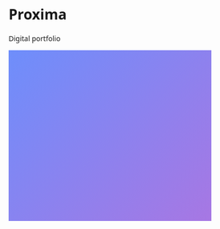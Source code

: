 # Proxima
Digital portfolio
<!DOCTYPE html>
<html lang="en">
<head>
  <meta charset="UTF-8"
  <meta name="viewport" content="width=device-width, initial-scale=1.0">
  <title>- proxima-Misbah </title>
  <style>
    /* Base Styles */
    * {
      margin: 0;
      padding: 0;
      box-sizing: border-box;
      font-family: 'Segoe UI', Tahoma, Geneva, Verdana, sans-serif;
    }
    
    body {
      background-color: #f9f9f9;
      color: #333;
      line-height: 1.6;
      overflow-x: hidden;
    }
    
    section {
      padding: 80px 20px;
      max-width: 1200px;
      margin: 0 auto;
    }
    
    h1, h2, h3 {
      margin-bottom: 20px;
    }
    
    /* Header Styles with Animation */
    header {
      background: linear-gradient(135deg, #6e8efb, #a777e3);
      color: white;
      text-align: center;
      padding: 60px 20px;
      position: relative;
      overflow: hidden;
    }
    
    header::before {
      content: '';
      position: absolute;
      top: 0;
      left: 0;
      width: 100%;
      height: 100%;
      background: url('data:image/svg+xml;utf8,<svg xmlns="http://www.w3.org/2000/svg" viewBox="0 0 1440 320"><path fill="%23ffffff" fill-opacity="0.1" d="M0,128L48,117.3C96,107,192,85,288,112C384,139,480,213,576,218.7C672,224,768,160,864,138.7C960,117,1056,139,1152,149.3C1248,160,1344,160,1392,160L1440,160L1440,320L1392,320C1344,320,1248,320,1152,320C1056,320,960,320,864,320C768,320,672,320,576,320C480,320,384,320,288,320C192,320,96,320,48,320L0,320Z"></path></svg>');
      background-size: cover;
      background-position: center;
      animation: waveAnimation 10s linear infinite;
    }
    
    @keyframes waveAnimation {
      0% {
        transform: translateX(0) translateY(0);
      }
      50% {
        transform: translateX(-25%) translateY(10%);
      }
      100% {
        transform: translateX(0) translateY(0);
      }
    }
    
    header h1 {
      font-size: 3.5rem;
      margin-bottom: 10px;
      opacity: 0;
      animation: fadeInDown 1s ease forwards 0.5s;
      position: relative;
    }
    
    header p {
      font-size: 1.2rem;
      opacity: 0;
      animation: fadeInUp 1s ease forwards 0.8s;
      position: relative;
    }
    
    /* Home Section with Animation */
    .home {
      display: flex;
      flex-wrap: wrap;
      justify-content: space-between;
      align-items: center;
      min-height: 80vh;
    }
    
    .home .text {
      flex: 1;
      min-width: 300px;
      padding: 20px;
      opacity: 0;
      transform: translateX(-50px);
      animation: slideInLeft 1s ease forwards 1s;
    }
    
    .home .text h2 {
      font-size: 2.5rem;
      margin-bottom: 20px;
    }
    
    .home .text span {
      color: #a777e3;
      font-weight: bold;
    }
    
    .home .image {
      flex: 1;
      min-width: 300px;
      text-align: center;
      opacity: 0;
      transform: translateX(50px);
      animation: slideInRight 1s ease forwards 1s;
    }
    
    .home .image img {
      width: 100%;
      max-width: 350px;
      height: auto;
      border-radius: 50%;
      box-shadow: 0 15px 30px rgba(0, 0, 0, 0.1);
      transition: all 0.5s ease;
    }
    
    .home .image img:hover {
      transform: scale(1.05) rotate(5deg);
      box-shadow: 0 20px 40px rgba(0, 0, 0, 0.2);
    }
    
    /* About Section with Animation */
    .about {
      background-color: #fff;
      border-radius: 10px;
      box-shadow: 0 5px 15px rgba(0, 0, 0, 0.05);
      padding: 40px;
      margin: 40px auto;
      opacity: 0;
      transform: translateY(50px);
      animation: fadeInUp 1s ease forwards 1.2s;
    }
    
    .about h2 {
      color: #6e8efb;
      text-align: center;
      margin-bottom: 30px;
      position: relative;
    }
    
    .about h2::after {
      content: '';
      position: absolute;
      bottom: -10px;
      left: 50%;
      transform: translateX(-50%);
      width: 80px;
      height: 4px;
      background: linear-gradient(to right, #6e8efb, #a777e3);
      border-radius: 2px;
    }
    
    .about p {
      font-size: 1.1rem;
      text-align: center;
      max-width: 800px;
      margin: 0 auto;
    }
    
    /* Project Section with Animation */
    .project {
      background: linear-gradient(135deg, #6e8efb, #a777e3);
      color: white;
      border-radius: 10px;
      padding: 40px;
      margin: 40px auto;
      opacity: 0;
      transform: translateY(50px);
      animation: fadeInUp 1s ease forwards 1.4s;
    }
    
    .project h2 {
      text-align: center;
      margin-bottom: 30px;
    }
    
    .project p {
      font-size: 1.1rem;
      text-align: center;
      max-width: 800px;
      margin: 0 auto;
    }
    
    /* Contact Section with Animation */
    .contact {
      background-color: #fff;
      border-radius: 10px;
      box-shadow: 0 5px 15px rgba(0, 0, 0, 0.05);
      padding: 40px;
      margin: 40px auto;
      opacity: 0;
      transform: translateY(50px);
      animation: fadeInUp 1s ease forwards 1.6s;
    }
    
    .contact h2 {
      color: #6e8efb;
      text-align: center;
      margin-bottom: 30px;
    }
    
    #contactForm {
      display: flex;
      flex-direction: column;
      max-width: 600px;
      margin: 0 auto;
    }
    
    #contactForm input,
    #contactForm textarea {
      padding: 15px;
      margin-bottom: 20px;
      border: 1px solid #ddd;
      border-radius: 5px;
      font-size: 1rem;
      transition: all 0.3s ease;
    }
    
    #contactForm input:focus,
    #contactForm textarea:focus {
      outline: none;
      border-color: #a777e3;
      box-shadow: 0 0 0 2px rgba(167, 119, 227, 0.2);
      transform: scale(1.02);
    }
    
    #contactForm button {
      padding: 15px;
      background: linear-gradient(to right, #6e8efb, #a777e3);
      color: white;
      border: none;
      border-radius: 5px;
      font-size: 1.1rem;
      cursor: pointer;
      transition: all 0.3s ease;
    }
    
    #contactForm button:hover {
      transform: translateY(-3px);
      box-shadow: 0 10px 20px rgba(0, 0, 0, 0.1);
    }
    
    #contactForm button:active {
      transform: translateY(0);
    }
    
    #msg {
      text-align: center;
      margin-top: 20px;
      font-weight: bold;
      opacity: 0;
      transition: opacity 0.3s ease;
    }
    
    /* Footer Styles */
    footer {
      background-color: #333;
      color: white;
      text-align: center;
      padding: 20px;
      margin-top: 40px;
    }
    
    /* Animation Keyframes */
    @keyframes fadeInDown {
      from {
        opacity: 0;
        transform: translateY(-30px);
      }
      to {
        opacity: 1;
        transform: translateY(0);
      }
    }
    
    @keyframes fadeInUp {
      from {
        opacity: 0;
        transform: translateY(30px);
      }
      to {
        opacity: 1;
        transform: translateY(0);
      }
    }
    
    @keyframes slideInLeft {
      from {
        opacity: 0;
        transform: translateX(-50px);
      }
      to {
        opacity: 1;
        transform: translateX(0);
      }
    }
    
    @keyframes slideInRight {
      from {
        opacity: 0;
        transform: translateX(50px);
      }
      to {
        opacity: 1;
        transform: translateX(0);
      }
    }
    
    /* Media Queries for Responsiveness */
    @media (max-width: 768px) {
      .home {
        flex-direction: column;
        text-align: center;
      }
      
      header h1 {
        font-size: 2.5rem;
      }
      
      .home .text h2 {
        font-size: 2rem;
      }
      
      section {
        padding: 60px 20px;
      }
    }
  </style>
</head>
<body>

  <!-- Header -->
  <header>
    <h1>proxima</h1>
    <p>A Creative Digital Portfolio</p>
  </header>

  <!-- Home Section -->
  <section class="home">
    <div class="text">
      <h2>Hello, I’m <span>Misbah</span></h2>
      <p>2nd Year BCAB Student at MMES Women’s Arts & Science College</p>
    </div>
    <div class="image">
      <img src="https://via.placeholder.com/350x350.png?text alt="Profile Picture">
    </div>
  </section>

  <!-- About Section -->
  <section class="about">
    <h2>About Me</h2>
    <p>I am a student learning web technologies like HTML, CSS, and JavaScript.  
       I enjoy designing clean websites and simple portfolios.  
       My goal is to improve step by step and grow as a web developer.</p>
  </section>

  <!-- Project Section -->
  <section class="project">
    <h2>🌐 About proxima</h2>
   <p>Welcome to my portfolio, *. Proxima is my proof of capability. It is a curated showcase of my skills, a testament to solved problems and lessons learned. This collection represents my nearest, most relevant work—the best of what I can do now, and a foundation for what comes next. It is built for clarity, designed for impact, and ready for the next challenge."
     </p>
  </section>

  <!-- Contact Section -->
  <section class="contact">
    <h2>📩 Contact Me</h2>
    <form id="contactForm">
      <input type="text" id="name" placeholder="Your Name" required>
      <input type="email" id="email" placeholder="Your Email" required>
      <textarea id="message" placeholder="Your Message" required></textarea>
      <button type="submit">Send</button>
    </form>
    <p id="msg"></p>
  </section>

  <!-- Footer -->
  <footer>
    <p>© 2025 Where Ideas Meet Code | Misbah</p>
  </footer>

  <script>
    // Form submission handling
    document.getElementById('contactForm').addEventListener('submit', function(e) {
      e.preventDefault();
      
      // Get form values
      const name = document.getElementById('name').value;
      const email = document.getElementById('email').value;
      const message = document.getElementById('message').value;
      
      // Simple validation
      if (name && email && message) {
        // Show success message with animation
        const msgElement = document.getElementById('msg');
        msgElement.textContent = 'Thank you for your message! I will get back to you soon.';
        msgElement.style.color = '#4CAF50';
        msgElement.style.opacity = '1';
        
        // Reset form
        document.getElementById('contactForm').reset();
        
        // Hide message after 5 seconds
        setTimeout(() => {
          msgElement.style.opacity = '0';
        }, 5000);
      } else {
        // Show error message
        const msgElement = document.getElementById('msg');
        msgElement.textContent = 'Please fill in all fields.';
        msgElement.style.color = '#F44336';
        msgElement.style.opacity = '1';
        
        // Hide message after 5 seconds
        setTimeout(() => {
          msgElement.style.opacity = '0';
        }, 5000);
      }
    });
    
    // Add scroll animations for sections
    document.addEventListener('DOMContentLoaded', function() {
      const sections = document.querySelectorAll('section');
      
      // Intersection Observer for scroll animations
      const observerOptions = {
        root: null,
        rootMargin: '0px',
        threshold: 0.1
      };
      
      const observer = new IntersectionObserver(function(entries, observer) {
        entries.forEach(entry => {
          if (entry.isIntersecting) {
            entry.target.style.opacity = '1';
            entry.target.style.transform = 'translateY(0)';
            observer.unobserve(entry.target);
          }
        });
      }, observerOptions);
      
      // Observe all sections except home (which already has animation)
      document.querySelectorAll('.about, .project, .contact').forEach(section => {
        observer.observe(section);
      });
    });
  <
</htm<!DOCTYPE html>
<html lang="en">
<head>
  <meta charset="UTF-8">
  <meta name="viewport" content="width=device-width, initial-scale=1.0">
  <title>Proxima - Portfolio of Misbah</title>
  <style>
    /* Base Styles */
    * {
      margin: 0;
      padding: 0;
      box-sizing: border-box;
      font-family: 'Segoe UI', Tahoma, Geneva, Verdana, sans-serif;
    }
    
    body {
      background-color: #f9f9f9;
      color: #333;
      line-height: 1.6;
      overflow-x: hidden;
    }
    
    section {
      padding: 80px 20px;
      max-width: 1200px;
      margin: 0 auto;
    }
    
    h1, h2, h3 {
      margin-bottom: 20px;
    }
    
    /* Header Styles with Animation */
    header {
      background: linear-gradient(135deg, #6e8efb, #a777e3);
      color: white;
      text-align: center;
      padding: 60px 20px;
      position: relative;
      overflow: hidden;
    }
    
    header::before {
      content: '';
      position: absolute;
      top: 0;
      left: 0;
      width: 100%;
      height: 100%;
      background: url('data:image/svg+xml;utf8,<svg xmlns="http://www.w3.org/2000/svg" viewBox="0 0 1440 320"><path fill="%23ffffff" fill-opacity="0.1" d="M0,128L48,117.3C96,107,192,85,288,112C384,139,480,213,576,218.7C672,224,768,160,864,138.7C960,117,1056,139,1152,149.3C1248,160,1344,160,1392,160L1440,160L1440,320L1392,320C1344,320,1248,320,1152,320C1056,320,960,320,864,320C768,320,672,320,576,320C480,320,384,320,288,320C192,320,96,320,48,320L0,320Z"></path></svg>');
      background-size: cover;
      background-position: center;
      animation: waveAnimation 10s linear infinite;
    }
    
    @keyframes waveAnimation {
      0% {
        transform: translateX(0) translateY(0);
      }
      50% {
        transform: translateX(-25%) translateY(10%);
      }
      100% {
        transform: translateX(0) translateY(0);
      }
    }
    
    header h1 {
      font-size: 3.5rem;
      margin-bottom: 10px;
      opacity: 0;
      animation: fadeInDown 1s ease forwards 0.5s;
      position: relative;
    }
    
    header p {
      font-size: 1.2rem;
      opacity: 0;
      animation: fadeInUp 1s ease forwards 0.8s;
      position: relative;
    }
    
    /* Home Section with Animation */
    .home {
      display: flex;
      flex-wrap: wrap;
      justify-content: space-between;
      align-items: center;
      min-height: 80vh;
    }
    
    .home .text {
      flex: 1;
      min-width: 300px;
      padding: 20px;
      opacity: 0;
      transform: translateX(-50px);
      animation: slideInLeft 1s ease forwards 1s;
    }
    
    .home .text h2 {
      font-size: 2.5rem;
      margin-bottom: 20px;
    }
    
    .home .text span {
      color: #a777e3;
      font-weight: bold;
    }
    
    .home .image {
      flex: 1;
      min-width: 300px;
      text-align: center;
      opacity: 0;
      transform: translateX(50px);
      animation: slideInRight 1s ease forwards 1s;
    }
    
    .home .image img {
      width: 100%;
      max-width: 350px;
      height: auto;
      border-radius: 50%;
      box-shadow: 0 15px 30px rgba(0, 0, 0, 0.1);
      transition: all 0.5s ease;
    }
    
    .home .image img:hover {
      transform: scale(1.05) rotate(5deg);
      box-shadow: 0 20px 40px rgba(0, 0, 0, 0.2);
    }
    
    /* About Section with Animation */
    .about {
      background-color: #fff;
      border-radius: 10px;
      box-shadow: 0 5px 15px rgba(0, 0, 0, 0.05);
      padding: 40px;
      margin: 40px auto;
      opacity: 0;
      transform: translateY(50px);
      animation: fadeInUp 1s ease forwards 1.2s;
    }
    
    .about h2 {
      color: #6e8efb;
      text-align: center;
      margin-bottom: 30px;
      position: relative;
    }
    
    .about h2::after {
      content: '';
      position: absolute;
      bottom: -10px;
      left: 50%;
      transform: translateX(-50%);
      width: 80px;
      height: 4px;
      background: linear-gradient(to right, #6e8efb, #a777e3);
      border-radius: 2px;
    }
    
    .about p {
      font-size: 1.1rem;
      text-align: center;
      max-width: 800px;
      margin: 0 auto;
    }
    
    /* Project Section with Animation */
    .project {
      background: linear-gradient(135deg, #6e8efb, #a777e3);
      color: white;
      border-radius: 10px;
      padding: 40px;
      margin: 40px auto;
      opacity: 0;
      transform: translateY(50px);
      animation: fadeInUp 1s ease forwards 1.4s;
    }
    
    .project h2 {
      text-align: center;
      margin-bottom: 30px;
    }
    
    .project p {
      font-size: 1.1rem;
      text-align: center;
      max-width: 800px;
      margin: 0 auto;
    }
    
    /* Contact Section with Animation */
    .contact {
      background-color: #fff;
      border-radius: 10px;
      box-shadow: 0 5px 15px rgba(0, 0, 0, 0.05);
      padding: 40px;
      margin: 40px auto;
      opacity: 0;
      transform: translateY(50px);
      animation: fadeInUp 1s ease forwards 1.6s;
    }
    
    .contact h2 {
      color: #6e8efb;
      text-align: center;
      margin-bottom: 30px;
    }
    
    #contactForm {
      display: flex;
      flex-direction: column;
      max-width: 600px;
      margin: 0 auto;
    }
    
    #contactForm input,
    #contactForm textarea {
      padding: 15px;
      margin-bottom: 20px;
      border: 1px solid #ddd;
      border-radius: 5px;
      font-size: 1rem;
      transition: all 0.3s ease;
    }
    
    #contactForm input:focus,
    #contactForm textarea:focus {
      outline: none;
      border-color: #a777e3;
      box-shadow: 0 0 0 2px rgba(167, 119, 227, 0.2);
      transform: scale(1.02);
    }
    
    #contactForm button {
      padding: 15px;
      background: linear-gradient(to right, #6e8efb, #a777e3);
      color: white;
      border: none;
      border-radius: 5px;
      font-size: 1.1rem;
      cursor: pointer;
      transition: all 0.3s ease;
    }
    
    #contactForm button:hover {
      transform: translateY(-3px);
      box-shadow: 0 10px 20px rgba(0, 0, 0, 0.1);
    }
    
    #contactForm button:active {
      transform: translateY(0);
    }
    
    #msg {
      text-align: center;
      margin-top: 20px;
      font-weight: bold;
      opacity: 0;
      transition: opacity 0.3s ease;
    }
    
    /* Footer Styles */
    footer {
      background-color: #333;
      color: white;
      text-align: center;
      padding: 20px;
      margin-top: 40px;
    }
    
    /* Animation Keyframes */
    @keyframes fadeInDown {
      from {
        opacity: 0;
        transform: translateY(-30px);
      }
      to {
        opacity: 1;
        transform: translateY(0);
      }
    }
    
    @keyframes fadeInUp {
      from {
        opacity: 0;
        transform: translateY(30px);
      }
      to {
        opacity: 1;
        transform: translateY(0);
      }
    }
    
    @keyframes slideInLeft {
      from {
        opacity: 0;
        transform: translateX(-50px);
      }
      to {
        opacity: 1;
        transform: translateX(0);
      }
    }
    
    @keyframes slideInRight {
      from {
        opacity: 0;
        transform: translateX(50px);
      }
      to {
        opacity: 1;
        transform: translateX(0);
      }
    }
    
    /* Media Queries for Responsiveness */
    @media (max-width: 768px) {
      .home {
        flex-direction: column;
        text-align: center;
      }
      
      header h1 {
        font-size: 2.5rem;
      }
      
      .home .text h2 {
        font-size: 2rem;
      }
      
      section {
        padding: 60px 20px;
      }
    }
  </style>
</head>
<body>

  <!-- Header -->
  <header>
    <h1>Proxima</h1>
    <p>proxima </p>
  </header>

  <!-- Home Section -->
  <section class="home">
    <div class="text">
      <h2>Hello, I'm <span>Misbah</span></h2>
      <p>2nd Year BCAB Student at MMES Women's Arts & Science College</p>
    </div>
    <div class="image">
      <img src="https://via.placeholder.com/350x350.png?text=Misbah" alt="Profile Picture of Misbah">
    </div>
  </section>

  <!-- About Section -->
  <section class="about">
    <h2>About Me</h2>
    <p>I am a student learning web technologies like HTML, CSS, and JavaScript.  
       I enjoy designing clean websites and simple portfolios.  
       My goal is to improve step by step and grow as a web developer.</p
